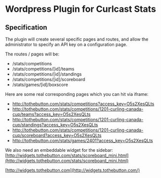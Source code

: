 # Wordpress Plugin for Curlcast Stats

## Specification

The plugin will create several specific pages and routes, and allow the administrator to specify an API key on a configuration page.

The routes / pages will be:
* /stats/competitions
* /stats/competitions/[id]/teams
* /stats/competitions/[id]/standings
* /stats/competitions/[id]/scoreboard
* /stats/games/[id]/boxscore

Here are some real corresponding pages which you can hit via iframe:
* http://tothebutton.com/stats/competitions?access_key=O5s2XesQLts
* http://tothebutton.com/stats/competitions/1201-curling-canada-cup/teams?access_key=O5s2XesQLts
* http://tothebutton.com/stats/competitions/1201-curling-canada-cup/standings?access_key=O5s2XesQLts
* http://tothebutton.com/stats/competitions/1201-curling-canada-cup/scoreboard?access_key=O5s2XesQLts
* http://tothebutton.com/stats/games/2401?access_key=O5s2XesQLts

We also need an embeddable widget for the sidebar:
[http://widgets.tothebutton.com/stats/scoreboard_mini.html](http://widgets.tothebutton.com/stats/scoreboard_mini.html)

[http://widgets.tothebutton.com](http://widgets.tothebutton.com/)
